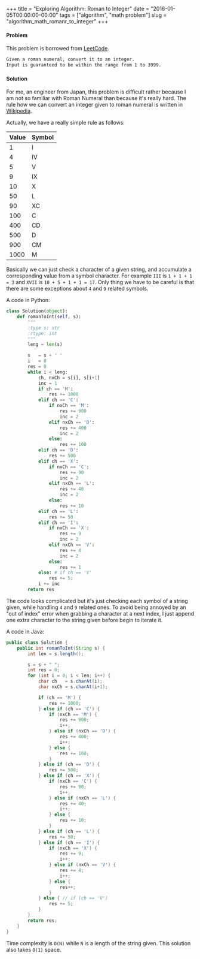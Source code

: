 +++
title = "Exploring Algorithm: Roman to Integer"
date  = "2016-01-05T00:00:00-00:00"
tags  = ["algorithm", "math problem"]
slug  = "algorithm_math_romanr_to_integer"
+++

#### Problem
This problem is borrowed from [LeetCode](https://leetcode.com/problems/roman-to-integer/).

```markdown
Given a roman numeral, convert it to an integer.
Input is guaranteed to be within the range from 1 to 3999.
```

#### Solution
For me, an engineer from Japan, this problem is difficult rather because I am not so familiar with Roman Numeral than because it's really hard. The rule how we can convert an integer given to roman numeral is written in [Wikipedia](https://en.wikipedia.org/wiki/Roman_numerals).

Actually, we have a really simple rule as follows:

|Value|Symbol|
|:----|:----|
| 1   |I    |
| 4   |IV   |
| 5   |V    |
| 9   |IX   |
| 10  |X    |
| 50  |L    |
| 90  |XC   |
| 100 |C    |
| 400 |CD   |
| 500 |D    |
| 900 |CM   |
|1000 |M    |

Basically we can just check a character of a given string, and accumulate a corresponding value from a symbol character. For example `III` is `1 + 1 + 1 = 3` and `XVII` is `10 + 5 + 1 + 1 = 17`. Only thing we have to be careful is that there are some exceptions about `4` and `9` related symbols.

A code in Python:

```python
class Solution(object):
    def romanToInt(self, s):
        """
        :type s: str
        :rtype: int
        """
        leng = len(s)

        s   = s + ' '
        i   = 0
        res = 0
        while i < leng:
            ch, nxCh = s[i], s[i+1]
            inc = 1
            if ch == 'M':
                res += 1000
            elif ch == 'C':
                if nxCh == 'M':
                    res += 900
                    inc = 2
                elif nxCh == 'D':
                    res += 400
                    inc = 2
                else:
                    res += 100
            elif ch == 'D':
                res += 500
            elif ch == 'X':
                if nxCh == 'C':
                    res += 90
                    inc = 2
                elif nxCh == 'L':
                    res += 40
                    inc = 2
                else:
                    res += 10
            elif ch == 'L':
                res += 50
            elif ch == 'I':
                if nxCh == 'X':
                    res += 9
                    inc = 2
                elif nxCh == 'V':
                    res += 4
                    inc = 2
                else:
                    res += 1
            else: # if ch == 'V'
                res += 5;
            i += inc
        return res
```

The code looks complicated but it's just checking each symbol of a string given, while handling `4` and `9` related ones. To avoid being annoyed by an "out of index" error when grabbing a character at a next index, I just append one extra character to the string given before begin to iterate it.

A code in Java:

```java
public class Solution {
    public int romanToInt(String s) {
        int len = s.length();

        s = s + " ";
        int res = 0;
        for (int i = 0; i < len; i++) {
            char ch   = s.charAt(i);
            char nxCh = s.charAt(i+1);

            if (ch == 'M') {
                res += 1000;
            } else if (ch == 'C') {
                if (nxCh == 'M') {
                    res += 900;
                    i++;
                } else if (nxCh == 'D') {
                    res += 400;
                    i++;
                } else {
                    res += 100;
                }
            } else if (ch == 'D') {
                res += 500;
            } else if (ch == 'X') {
                if (nxCh == 'C') {
                    res += 90;
                    i++;
                } else if (nxCh == 'L') {
                    res += 40;
                    i++;
                } else {
                    res += 10;
                }
            } else if (ch == 'L') {
                res += 50;
            } else if (ch == 'I') {
                if (nxCh == 'X') {
                    res += 9;
                    i++;
                } else if (nxCh == 'V') {
                    res += 4;
                    i++;
                } else {
                    res++;
                }
            } else { // if (ch == 'V')
                res += 5;
            }
        }
        return res;
    }
}
```

Time complexity is `O(N)` while `N` is a length of the string given. This solution also takes `O(1)` space.
